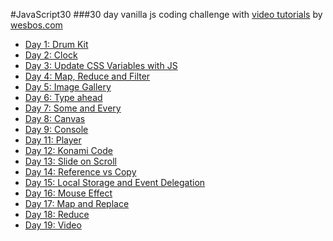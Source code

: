 #JavaScript30
###30 day vanilla js coding challenge with [video tutorials](https://JavaScript30.com) by [wesbos.com](wesbos)
- [Day 1: Drum Kit](https://github.com/tschebee/JavaScript30/tree/master/01_DrumKit)
- [Day 2: Clock](https://github.com/tschebee/JavaScript30/tree/master/02_Clock)
- [Day 3: Update CSS Variables with JS](https://github.com/tschebee/JavaScript30/blob/master/03_PlayingAround)
- [Day 4: Map, Reduce and Filter](https://github.com/tschebee/JavaScript30/blob/master/04_ArrayCardio)
- [Day 5: Image Gallery](https://github.com/tschebee/JavaScript30/tree/master/05_ImageGallery)
- [Day 6: Type ahead](https://github.com/tschebee/JavaScript30/tree/master/06_Ajax_TypeAhead)
- [Day 7: Some and Every](https://github.com/tschebee/JavaScript30/blob/master/07_CardioPartTwo)
- [Day 8: Canvas](https://github.com/tschebee/JavaScript30/blob/master/08_MagicDragon)
- [Day 9: Console](https://github.com/tschebee/JavaScript30/blob/master/09_Console)
- [Day 11: Player](https://github.com/tschebee/JavaScript30/blob/master/11_CustomHTML5Player)
- [Day 12: Konami Code](https://github.com/tschebee/JavaScript30/blob/master/12_Konami)
- [Day 13: Slide on Scroll](https://github.com/tschebee/JavaScript30/tree/master/13_SlideInOnScroll)
- [Day 14: Reference vs Copy](https://github.com/tschebee/JavaScript30/blob/master/14_ReferenceVsCopy/referenceVsCopy.html)
- [Day 15: Local Storage and Event Delegation](https://github.com/tschebee/JavaScript30/blob/master/15_LocalStorageAndEventDelegation)
- [Day 16: Mouse Effect](https://github.com/tschebee/JavaScript30/blob/master/16_ShadowMouseEffect)
- [Day 17: Map and Replace](https://github.com/tschebee/JavaScript30/blob/master/17_TheBands)
- [Day 18: Reduce](https://github.com/tschebee/JavaScript30/tree/master/18_Reduce)
- [Day 19: Video](https://github.com/tschebee/JavaScript30/blob/master/19_UnrealWebcamFun)

